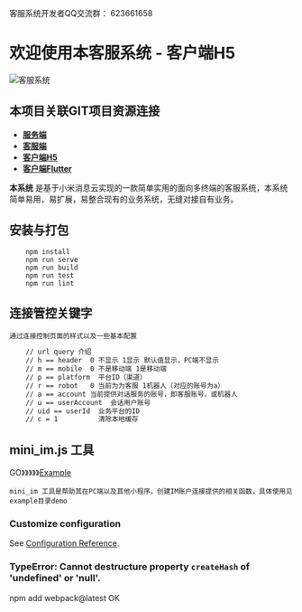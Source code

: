 客服系统开发者QQ交流群： 623661658

# 欢迎使用本客服系统 - 客户端H5

![客服系统](http://qiniu.cmp520.com/kefuxitonh.jpg)

## 本项目关联GIT项目资源连接
- **[服务端][1]** 
- **[客服端][2]** 
- **[客户端H5][3]**
- **[客户端Flutter][4]**

**本系统** 是基于小米消息云实现的一款简单实用的面向多终端的客服系统，本系统简单易用，易扩展，易整合现有的业务系统，无缝对接自有业务。

## 安装与打包
```
    npm install
    npm run serve
    npm run build
    npm run test
    npm run lint
```


## 连接管控关键字
    通过连接控制页面的样式以及一些基本配置
``` html
    // url query 介绍
    // h == header  0 不显示 1显示 默认值显示，PC端不显示
    // m == mobile  0 不是移动端 1是移动端
    // p == platform  平台ID（渠道）
    // r == robot   0 当前为为客服 1机器人（对应的账号为a）
    // a == account 当前提供对话服务的账号，即客服账号，或机器人
    // u == userAccount  会话用户账号
    // uid == userId  业务平台的ID
    // c = 1          清除本地缓存
```

## mini_im.js 工具
GO》》》》》[Example][5]

    mini_im 工具是帮助其在PC端以及其他小程序，创建IM账户连接提供的相关函数，具体使用见example目录demo



### Customize configuration
See [Configuration Reference](https://cli.vuejs.org/config/).

### TypeError: Cannot destructure property `createHash` of 'undefined' or 'null'.
npm add webpack@latest  OK




  [1]: https://github.com/chenxianqi/kefu_server
  [2]: https://github.com/chenxianqi/kefu_admin
  [3]: https://github.com/chenxianqi/kefu_client
  [4]: https://github.com/chenxianqi/kefu_flutter
  [5]: http://kf.aissz.com:666/example/

